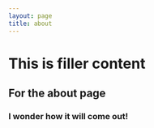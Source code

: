 ```yaml
---
layout: page
title: about
---
```


# This is filler content
## For the about page
### I wonder how it will come out!
